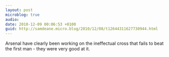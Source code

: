 ```yaml
---
layout: post
microblog: true
audio: 
date: 2010-12-09 00:06:53 +0100
guid: http://samdeane.micro.blog/2010/12/08/t12644311627730944.html
---
```

Arsenal have clearly been working on the ineffectual cross that fails to beat the first man - they were very good at it.
